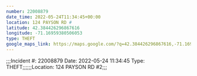 ```yaml
---
number: 22008879
date_time: 2022-05-24T11:34:45+00:00
location: 124 PAYSON RD #
latitude: 42.384426296867616
longitude: -71.16959380506053
type: THEFT
google_maps_link: https://maps.google.com/?q=42.384426296867616,-71.16959380506053
---
```


;;;Incident #: 22008879  Date: 2022-05-24 11:34:45   Type: THEFT;;;;;;Location: 124 PAYSON RD #2;;;
